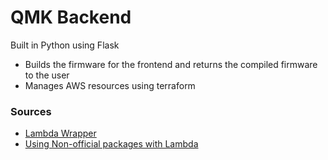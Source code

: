 # QMK Backend

Built in Python using Flask

* Builds the firmware for the frontend and returns the compiled firmware to the user
* Manages AWS resources using terraform


### Sources 
* [Lambda Wrapper](https://pypi.org/project/serverless-wsgi/)
* [Using Non-official packages with Lambda](https://docs.aws.amazon.com/lambda/latest/dg/python-image.html)
